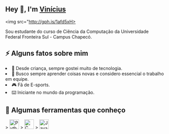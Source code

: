 

<h2>Hey 👋, I'm <a href="">Vinícius</a></h2>

<img src="http://gph.is/1afd5xH>

Sou estudante do curso de Ciência da Computação da Universidade Federal Fronteira Sul - Campus Chapecó.

<h2>⚡️ Alguns fatos sobre mim </h2>
  <li>🤖 Desde criança, sempre gostei muito de tecnologia.</li>
  <li>💬 Busco sempre aprender coisas novas e considero essencial o trabalho em equipe.</li>
  <li>🎮 Fã de E-sports.</li>
  <li>⌨️ Iniciante no mundo da programação.</li>

<h2>🔧 Algumas ferramentas que conheço</h2>
> <img src="https://cdn.freebiesupply.com/logos/large/2x/python-5-logo-png-transparent.png" alt=Python width="30">
> <img src="https://img.icons8.com/color/48/000000/c-programming.png" alt=C width="30">
> <img src="https://img.icons8.com/color/48/000000/java-coffee-cup-logo.png" alt=Java width="30">



                                                                            
